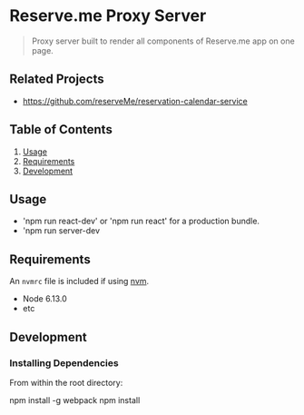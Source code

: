 # Reserve.me Proxy Server

> Proxy server built to render all components of Reserve.me app on one page.

## Related Projects

  - https://github.com/reserveMe/reservation-calendar-service

## Table of Contents

1. [Usage](#Usage)
1. [Requirements](#requirements)
1. [Development](#development)

## Usage

- 'npm run react-dev' or 'npm run react' for a production bundle.
- 'npm run server-dev

## Requirements

An `nvmrc` file is included if using [nvm](https://github.com/creationix/nvm).

- Node 6.13.0
- etc

## Development

### Installing Dependencies

From within the root directory:

npm install -g webpack
npm install
